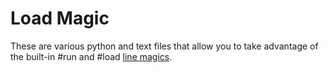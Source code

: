 
# Load Magic

These are various python and text files that allow you to take advantage of the built-in #run and #load [line magics](https://ipython.readthedocs.io/en/stable/interactive/magics.html).